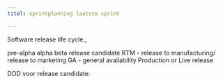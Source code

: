 ```yaml
---
titel: sprintplanning laatste sprint

---
```


Software release life cycle.,

pre-alpha
alpha
beta
release candidate
RTM - release to manufacturing/ release to marketing
GA - general availability
Production or Live release

DOD voor release candidate:

